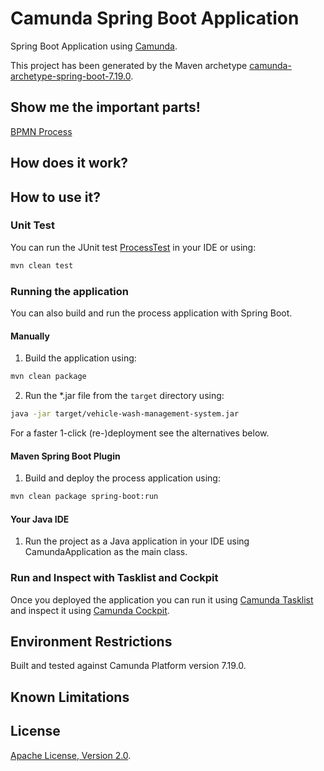# Camunda Spring Boot Application
Spring Boot Application using [Camunda](http://docs.camunda.org).

This project has been generated by the Maven archetype
[camunda-archetype-spring-boot-7.19.0](https://docs.camunda.org/manual/latest/user-guide/process-applications/maven-archetypes/).

## Show me the important parts!
[BPMN Process](src/main/resources/process.bpmn)

## How does it work?

## How to use it?

### Unit Test
You can run the JUnit test [ProcessTest](src/test/java/com/cloudverse/vehiclewashmanagementsystem/ProcessTest.java) in your IDE or using:

```bash
mvn clean test
```

### Running the application
You can also build and run the process application with Spring Boot.

#### Manually
1. Build the application using:

```bash
mvn clean package
```
2. Run the *.jar file from the `target` directory using:

```bash
java -jar target/vehicle-wash-management-system.jar
```

For a faster 1-click (re-)deployment see the alternatives below.

#### Maven Spring Boot Plugin
1. Build and deploy the process application using:

```bash
mvn clean package spring-boot:run
```

#### Your Java IDE
1. Run the project as a Java application in your IDE using CamundaApplication as the main class.

### Run and Inspect with Tasklist and Cockpit
Once you deployed the application you can run it using
[Camunda Tasklist](http://docs.camunda.org/latest/guides/user-guide/#tasklist)
and inspect it using
[Camunda Cockpit](http://docs.camunda.org/latest/guides/user-guide/#cockpit).

## Environment Restrictions
Built and tested against Camunda Platform version 7.19.0.

## Known Limitations

## License
[Apache License, Version 2.0](http://www.apache.org/licenses/LICENSE-2.0).

<!-- Tweet
New @Camunda example: Camunda Spring Boot Application - Spring Boot Application using [Camunda](http://docs.camunda.org). https://github.com/camunda-consulting/code/tree/master/snippets/vehicle-wash-management-system
-->
